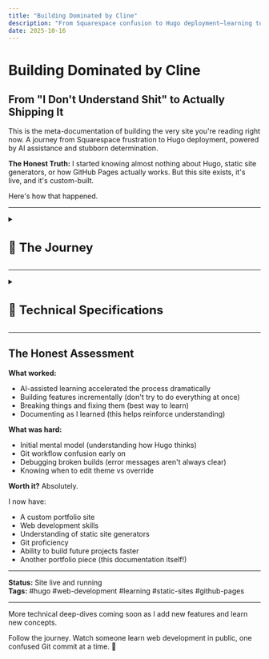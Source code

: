 ```yaml
---
title: "Building Dominated by Cline"
description: "From Squarespace confusion to Hugo deployment—learning to build a custom static site with heavy AI assistance in less than a week"
date: 2025-10-16
---
```


# Building Dominated by Cline

## From "I Don't Understand Shit" to Actually Shipping It

This is the meta-documentation of building the very site you're reading right now. A journey from Squarespace frustration to Hugo deployment, powered by AI assistance and stubborn determination.

**The Honest Truth:** I started knowing almost nothing about Hugo, static site generators, or how GitHub Pages actually works. But this site exists, it's live, and it's custom-built.

Here's how that happened.

---

<details>
<summary><h1 style="font-size: 1.5rem;">📖 The Journey</h1></summary>

<details>
<summary><h2 class="inline-heading">The Problem</h2></summary>

**What I wanted:**
- A personal portfolio/blog site
- Clean, minimal design
- Fast and lightweight
- Complete creative control
- Ability to document my AI projects

**What I tried first:**
- Squarespace (too limiting, felt like fighting the platform)
- Various website builders (same problem)
- Looking at Hugo themes (looked cool but... how does this actually work?)

**The realization:** I wanted something cooler than drag-and-drop builders, but I had no idea what I was doing.

</details>

---

<details>
<summary><h2 class="inline-heading">What Is Hugo? (Explained Like I Wish Someone Had)</h2></summary>

**Hugo is a static site generator.**

What that actually means:
- You write content in Markdown files (like a fancy text document)
- Hugo converts those into HTML (the actual website)
- You deploy the HTML files to GitHub Pages (free hosting)
- No database, no backend, just files

**Why this is better than Squarespace:**
- Complete control over everything
- Free hosting on GitHub
- Fast as hell (no server processing)
- Version control with Git (undo anything, track all changes)
- Markdown writing (clean, portable, AI-friendly)

**Why this is harder than Squarespace:**
- You need to understand file structure
- You need to use the command line
- You need Git and GitHub
- You need to customize themes
- There's no visual drag-and-drop

**The tradeoff:** More initial setup time, but way more power and flexibility.

</details>

---

<details>
<summary><h2 class="inline-heading">The Journey: Less Than a Week</h2></summary>

**Real timeline:** ~5 days from "What is Hugo?" to site live online.

**How I actually learned:**

**Day 1-2: Setup & Confusion**
- Installed Hugo (`sudo apt install hugo`)
- Found the Archie theme (minimal, clean, exactly what I wanted)
- Tried to follow installation docs (got completely lost)
- Asked Claude to explain Hugo in simple terms
- Created first post (didn't show up)
- Claude explained front matter to me
- Finally got a post to appear!

**Day 3-4: Git, GitHub Pages, and Many Errors**
- Created repo `dominatedbycline.github.io` 
- Pushed code (site didn't appear)
- Claude helped me understand the build process
- Learned you need to run `hugo` to generate the site
- Pushed again (still broken)
- Claude explained GitHub Pages needs the `public/` folder
- Site went live! (then I broke it adding features)
- Claude helped me fix it multiple times

**Day 5-6: Customization (with a LOT of Claude's help)**
- Wanted to add Mermaid diagrams → Claude wrote the integration
- Wanted image carousel → Claude built the shortcode
- Wanted custom CSS → Claude showed me how to override theme styles
- Wanted hot pink accents → Claude helped with CSS
- Broke navigation twice → Claude fixed it both times

**What I actually did vs. what Claude did:**
- **Claude:** Wrote most of the code, explained concepts, debugged errors
- **Me:** Decided what I wanted, tested features, wrote content, learned by watching Claude work

**The honest truth:** Without Claude, this would have taken weeks or months. With Claude, it took days.

</details>

---

<details>
<summary><h2 class="inline-heading">The AI Collaboration Part</h2></summary>

### How AI (Cline) Made This Possible

**Here's the truth:** I couldn't have built this alone in a reasonable timeframe.

**What Cline did:**
- Explained Hugo's directory structure clearly
- Created custom layouts when I described what I wanted
- Debugged broken builds (SO MANY broken builds)
- Set up Mermaid integration
- Built the carousel component
- Helped me understand Git workflows

**What I did:**
- Made all creative decisions
- Wrote all content
- Chose the theme and design direction
- Learned by doing (with AI as a guide)
- Debugged issues myself when possible

**The workflow:**
- Me: "I want to add a carousel for project images"
- Cline: *creates shortcode, explains how to use it, adds example*
- Me: *tests it, tweaks the styling, learns how shortcodes work*
- Result: I can now create shortcodes myself

**This is different from using a website builder:**
- With Squarespace, you're limited to what the platform allows
- With Hugo + AI, you learn the system and can do anything
- The AI doesn't replace understanding—it accelerates it

</details>

---

<details>
<summary><h2 class="inline-heading">What I Learned (Technical Skills)</h2></summary>

### Hugo Concepts

**Front Matter:** The `---` section at the top of Markdown files containing metadata
```yaml
---
title: "Post Title"
date: 2025-01-15
draft: false
tags: ["tag1", "tag2"]
---
```

**Content Organization:**
- `content/posts/` for blog posts
- `content/projects/` for project pages
- `_index.md` creates section landing pages

**Layouts:**
- `baseof.html` is the base template (wraps everything)
- `single.html` for individual pages
- `list.html` for listing pages
- Partials in `layouts/partials/` for reusable components

**Shortcodes:**
- Custom HTML components you can embed in Markdown
- Example: `{{</* mermaid */>}}` for diagrams

### Git & GitHub Pages

**Git workflow:**
```bash
git add -A          # Stage all changes
git commit -m "..."  # Commit with message
git push origin main # Push to GitHub
```

**GitHub Pages:**
- Serves static files from your repo
- Can use GitHub Actions for auto-building
- Live at `username.github.io`

### Markdown Mastery

**What I use constantly:**
- Headers: `#`, `##`, `###`
- Links: `[text](url)`
- Images: `![alt](path)`
- Code blocks with syntax highlighting
- Lists and tables

</details>

---

<details>
<summary><h2 class="inline-heading">What I Learned (Meta Skills)</h2></summary>

### 1. Reading Documentation Doesn't Mean You Understand It

**The problem with docs:**
- They assume you know certain things
- They skip "obvious" steps (that aren't obvious)
- They don't explain *why*, just *how*

**What worked better:**
- Asking AI to explain concepts in simpler terms
- Trying things and breaking them (then fixing)
- Looking at working examples
- Building actual features instead of just reading

### 2. "I Don't Understand Shit" Is Temporary

**Week 1:** Complete confusion about Hugo structure  
**Week 2:** Starting to see patterns  
**Week 3:** Can troubleshoot most issues myself  
**Now:** Comfortable building new features

**The shift:** From "what is this magic" to "oh, that's just a template that loops through posts."

### 3. Time Investment vs. Capability Gained

**Squarespace:**
- Fast setup (30 minutes)
- Limited customization
- Monthly cost
- Can't do anything outside their system

**Hugo:**
- Slower setup (2-3 weeks to comfort)
- Unlimited customization
- Free hosting
- Complete control and transferable skills

**The verdict:** Hugo takes more time but gives you actual capabilities instead of just a website.

</details>

---

<details>
<summary><h2 class="inline-heading">The Tech Stack</h2></summary>

**What This Site Uses:**

- **Hugo:** Static site generator
- **Archie Theme:** Minimal, clean base theme
- **GitHub Pages:** Free hosting
- **Git:** Version control
- **Markdown:** Content writing format
- **Mermaid:** Diagram rendering
- **Custom CSS:** Design tweaks
- **Custom Shortcodes:** Reusable components

**Development Tools:**
- VS Code (editor)
- Terminal (command line work)
- Cline (AI coding assistant in VS Code)
- Git (version control)

</details>

---

<details>
<summary><h2 class="inline-heading">Common Problems I Hit (And How I Fixed Them)</h2></summary>

### "My post doesn't show up!"
**Cause:** `draft: true` in front matter  
**Fix:** Change to `draft: false`

### "Images won't load!"
**Cause:** Wrong path (relative vs absolute)  
**Fix:** Put images in `/static/images/`, reference as `/images/filename.jpg`

### "Site builds locally but breaks on GitHub Pages!"
**Cause:** Case-sensitive paths on Linux (GitHub) vs Mac/Windows  
**Fix:** Double-check all file paths for exact case

### "Custom CSS isn't applying!"
**Cause:** Hugo theme CSS loads first, needs override  
**Fix:** Use more specific CSS selectors or `!important` (sparingly)

### "Changes aren't showing after deployment!"
**Cause:** Browser cache  
**Fix:** Hard refresh (Ctrl+Shift+R) or wait a few minutes

</details>

---

<details>
<summary><h2 class="inline-heading">Project Structure (How It Actually Works)</h2></summary>

```
dominatedbycline/
├── content/              # All your content
│   ├── posts/           # Blog posts
│   ├── projects/        # Project pages
│   └── about.md         # About page
├── layouts/             # Custom templates (override theme)
│   ├── _default/        # Page templates
│   ├── partials/        # Reusable components
│   └── shortcodes/      # Custom shortcodes
├── static/              # Static files (images, videos)
│   ├── images/
│   └── videos/
├── themes/archie/       # The theme (don't edit directly)
├── hugo.toml            # Site configuration
└── public/              # Generated site (Git ignores this)
```

**How it flows:**
1. Write Markdown in `content/`
2. Hugo uses `layouts/` templates
3. Combines with theme from `themes/`
4. Pulls images from `static/`
5. Outputs HTML to `public/`
6. GitHub Pages serves `public/`

</details>

---

<details>
<summary><h2 class="inline-heading">What's Next</h2></summary>

**Features I want to add:**
- [ ] Search functionality
- [ ] Better mobile navigation
- [ ] Project filtering/tagging
- [ ] RSS feed optimization
- [ ] Analytics (privacy-friendly)
- [ ] Comments system (maybe)

**Skills I want to build:**
- [ ] Better CSS/design skills
- [ ] JavaScript for interactivity
- [ ] Performance optimization
- [ ] SEO improvements

</details>

</details>

---

<details>
<summary><h1 style="font-size: 1.5rem;">🔧 Technical Specifications</h1></summary>

<details>
<summary><h2 class="inline-heading">Hugo Fundamentals</h2></summary>

### How Hugo Actually Works

**The Build Process:**

Hugo is a **static site generator** - it takes your content (Markdown files) and templates (HTML layouts) and generates a complete static website.

```
┌─────────────┐       ┌─────────────┐       ┌─────────────┐
│   Content   │       │   Layouts   │       │   Static    │
│  (Markdown) │   +   │    (HTML)   │   =   │    Site     │
│             │       │             │       │   (HTML)    │
└─────────────┘       └─────────────┘       └─────────────┘
```

**Step-by-step:**

1. **You write** Markdown files in `content/`
2. **Hugo reads** the front matter (metadata at top of file)
3. **Hugo applies** the appropriate layout template from `layouts/` or `themes/`
4. **Hugo generates** HTML files in `public/`
5. **You deploy** the `public/` folder to a web server (e.g., GitHub Pages)

**Why it's fast:**
- No database queries
- No server-side processing
- Pure HTML files served directly
- Everything is pre-built

### Directory Structure Deep Dive

**Your Hugo site structure:**

```
your-site/
├── archetypes/       # Templates for new content
│   └── default.md
├── assets/           # Files to be processed (SCSS, JS)
│   └── css/
├── content/          # YOUR CONTENT (Markdown files)
│   ├── posts/        # Blog posts
│   ├── projects/     # Project pages
│   └── about.md      # Single pages
├── data/             # Data files (JSON, YAML, TOML)
├── layouts/          # YOUR CUSTOM TEMPLATES
│   ├── _default/     # Default templates
│   │   ├── baseof.html    # Base template (wraps everything)
│   │   ├── single.html    # Individual page template
│   │   └── list.html      # List page template
│   ├── partials/     # Reusable components
│   │   ├── head.html
│   │   ├── header.html
│   │   └── footer.html
│   └── shortcodes/   # Custom content snippets
│       └── mermaid.html
├── static/           # Static files (copied as-is)
│   ├── images/
│   ├── videos/
│   └── favicon.ico
├── themes/           # Theme files (don't edit directly!)
│   └── archie/
├── hugo.toml         # Site configuration
└── public/           # GENERATED SITE (don't edit!)
```

**Key folders explained:**

**`content/`** - Where you write
- Organize by section (`posts/`, `projects/`)
- File structure = URL structure
- `content/posts/my-post.md` → `/posts/my-post/`
- `_index.md` creates section landing pages

**`layouts/`** - How it looks
- Overrides theme templates
- Hugo looks here FIRST, then in `themes/`
- Use this to customize without editing theme

**`static/`** - Files copied directly
- No processing, just copied to `public/`
- Reference as `/images/photo.jpg` in your content

**`public/`** - Generated output
- **DO NOT EDIT** - regenerated every build
- This is what gets deployed
- Usually in `.gitignore`

### Front Matter Guide

**What is Front Matter?**

The metadata section at the top of your Markdown files, enclosed in `---`:

```yaml
---
title: "My Awesome Post"
date: 2025-01-15
draft: false
tags: ["hugo", "web-dev"]
---

# Your content starts here...
```

**Essential Fields:**

```yaml
---
title: "Post Title"           # Required - page title
date: 2025-01-15              # Required - publish date
draft: false                  # false = visible, true = hidden
description: "Meta desc"      # SEO description
tags: ["tag1", "tag2"]        # Categories/tags
weight: 10                    # Order in lists (lower = first)
---
```

**Common Use Cases:**

**Blog post:**
```yaml
---
title: "Building with Hugo"
date: 2025-01-15
draft: false
tags: ["hugo", "tutorial"]
author: "Your Name"
description: "Learn to build sites with Hugo"
---
```

**Project page:**
```yaml
---
title: "My Project"
date: 2025-01-10
description: "Project description"
featured: true
weight: 1
---
```

**About page:**
```yaml
---
title: "About"
date: 2025-01-01
menu: "main"          # Adds to navigation
---
```

**Front Matter Formats:**

Hugo supports three formats:

**YAML (most common):**
```yaml
---
title: "Post Title"
tags: ["tag1", "tag2"]
---
```

**TOML:**
```toml
+++
title = "Post Title"
tags = ["tag1", "tag2"]
+++
```

**JSON:**
```json
{
  "title": "Post Title",
  "tags": ["tag1", "tag2"]
}
```

**Pro Tips:**

- Use `draft: true` while writing (won't show in production)
- `date` determines order in lists
- `weight` for manual ordering
- Custom fields work too! (e.g., `featured: true`)

### Content Organization

**How to structure your content:**

**1. Section-based organization:**

```
content/
├── posts/           # Blog posts
│   ├── _index.md    # /posts/ landing page
│   ├── post-1.md    # /posts/post-1/
│   └── post-2.md    # /posts/post-2/
├── projects/        # Projects section
│   ├── _index.md    # /projects/ landing page
│   ├── project-a/   # Bundle (folder)
│   │   ├── index.md
│   │   └── image.jpg
│   └── project-b.md
└── about.md         # Single page at /about/
```

**2. URL structure:**

File path determines URL:
- `content/posts/hello.md` → `/posts/hello/`
- `content/about.md` → `/about/`
- `content/projects/site/index.md` → `/projects/site/`

**3. Page bundles:**

Keep related files together:

```
content/posts/my-post/
├── index.md         # The post
├── image1.jpg       # Referenced as just "image1.jpg"
└── diagram.png      # No need for full paths!
```

In `index.md`:
```markdown
![Diagram](diagram.png)  ← Simple reference!
```

**4. Section landing pages (`_index.md`):**

Create a page that lists all items in a section:

```
content/posts/_index.md
---
title: "All Posts"
---

Here are all my blog posts!
```

Hugo automatically lists all posts below this.

**5. Best practices:**

✅ **DO:**
- Use descriptive filenames (`hugo-tutorial.md` not `post1.md`)
- Organize by section/category
- Use bundles for posts with images
- Keep URLs clean and readable

❌ **DON'T:**
- Put everything in root `content/`
- Use spaces in filenames
- Reference images with absolute paths
- Manually create index pages (use `_index.md`)

**6. Example structure for this site:**

```
content/
├── posts/              # Blog posts
│   ├── _index.md
│   ├── 2025-01-13-welcome.md
│   ├── 2025-01-14-ai-creativity.md
│   └── ...
├── projects/           # Project showcases
│   ├── _index.md
│   ├── artifactum/
│   │   ├── _index.md
│   │   └── murder-mystery-1926/
│   │       └── index.md
│   ├── building-this-site/
│   │   └── index.md
│   └── job-search/
│       ├── _index.md
│       └── report.md
└── about.md            # About page
```

**This structure creates:**
- `/` - Home
- `/posts/` - Blog listing
- `/projects/` - Projects listing
- `/projects/building-this-site/` - This page!
- `/about/` - About page

</details>

---

<details>
<summary><h2 class="inline-heading">Features I Built</h2></summary>

### Mermaid Diagrams Integration

**Why Mermaid?**
- Create diagrams with simple text syntax
- No need for external image tools
- Version control friendly (text-based)
- Renders beautifully on the web
- Perfect for flowcharts, mind maps, timelines

**Implementation Steps:**

**1. Add Mermaid CDN to Hugo**

Created `layouts/_default/_markup/render-codeblock-mermaid.html`:

```html
<div class="mermaid">
  {{- .Inner | safeHTML }}
</div>
{{ .Page.Store.Set "hasMermaid" true }}
```

**2. Load Mermaid Script**

In `layouts/partials/head.html` or your base template:

```html
<!-- Mermaid.js for diagrams -->
<script type="module">
  import mermaid from 'https://cdn.jsdelivr.net/npm/mermaid@10/dist/mermaid.esm.min.mjs';
  mermaid.initialize({ 
    startOnLoad: true,
    theme: 'base',
    themeVariables: {
      primaryColor: '#ff1493',
      primaryTextColor: '#fff',
      primaryBorderColor: '#ff69b4',
      lineColor: '#ff1493',
      secondaryColor: '#ffd700'
    }
  });
</script>
```

**3. Use in Markdown**

Simply use triple backticks with `mermaid` language tag:

````markdown
```mermaid
graph TD
    A[Start] --> B[Write Content]
    B --> C[Add Mermaid]
    C --> D[Beautiful Diagrams!]
```
````

**Example: The Dream Team Mind Map**

This is the actual diagram used in my murder mystery project:

```mermaid
mindmap
  root((🎯 The Dream Team))
    🤖 AI Collaborators
      Claude
        Creative partner
      Gemini
        Character images
      LM Arena
        Video creation
    💻 Development
      Cline
        Automation
      Typst
        Typesetting
      Git
        Version control
    🎨 Production
      Firefly
        SFX
      Canva
        Design
      Mermaid
        Diagrams
```

**Diagram Types Available:**
- **Flowcharts** (`graph TD`, `graph LR`)
- **Mind maps** (`mindmap`)
- **Sequence diagrams** (`sequenceDiagram`)
- **Gantt charts** (`gantt`)
- **Class diagrams** (`classDiagram`)

**Common Issues & Solutions:**

**Problem:** Diagram doesn't render  
**Solution:** Check that Mermaid script loads before content

**Problem:** Colors don't match theme  
**Solution:** Customize `themeVariables` in `mermaid.initialize()`

**Resources:**
- [Mermaid Documentation](https://mermaid.js.org/)
- [Mermaid Live Editor](https://mermaid.live/)

### Claude Carousel Component

**Why a 3D Carousel?**

For the murder mystery project, I needed to show the creative process across multiple phases. A 3D rotating carousel:
- **Visual interest** - More engaging than a static list
- **Interactive** - Click to explore different phases
- **Progressive** - Shows the journey step-by-step
- **Unique** - Stands out on the page

**What It Does:**

A pure CSS + JavaScript 3D carousel (no libraries!) that displays cards in a rotating circle. Click any card to bring it to the front.

**Implementation Overview:**

**1. The Shortcode Structure**

Created `layouts/shortcodes/claude-carousel.html` with:
- CSS for 3D transforms and hot pink styling
- HTML structure for cards in a "scene"
- JavaScript for rotation logic

**2. Key CSS Techniques**

```css
.scene {
  perspective: 1200px;  /* Creates 3D space */
  transform-style: preserve-3d;
}

.carousel-card {
  transform: rotateY(angle) translateZ(radius);
  /* Positions each card in a circle */
}
```

**3. JavaScript Rotation Logic**

```javascript
function rotateCarousel(direction) {
  currentRotation -= theta;  // theta = 360 / totalCards
  carousel.style.transform = 'rotateY(' + currentRotation + 'deg)';
}
```

**How to Use in Markdown:**

```markdown
{{</* claude-carousel */>}}
```

That's it! The cards are hardcoded in the shortcode (for now).

**Features:**
- ✅ Click any card to rotate it to front
- ✅ Smooth animations
- ✅ Mobile responsive (smaller cards)
- ✅ Hot pink accents
- ✅ Scrollable card content

**Mobile Optimization:**

Uses `@media (max-width: 768px)` to:
- Reduce card size (180px vs 315px)
- Adjust font sizes
- Maintain 3D effect
- Keep touch-friendly interactions

**Customization Tips:**

To modify cards, edit `layouts/shortcodes/claude-carousel.html`:
- Add/remove cards (updates `totalCards` automatically)
- Change colors in `.card-header` and `.card-tag`
- Adjust animation speed in `transition: transform 1s`
- Modify card size in `.carousel-card` width/height

**What I Learned:**

- CSS 3D transforms are powerful but tricky
- `perspective` is essential for depth effect
- Calculating card positions requires trigonometry (`Math.tan`)
- Mobile needs different radius calculations
- Click handlers need to update rotation state

**Future Improvements:**
- [ ] Make cards configurable (pass content as parameters)
- [ ] Add prev/next buttons
- [ ] Auto-rotate option
- [ ] Keyboard navigation

### Hot Pink Theme Customization

**Why Hot Pink?**

Because life's too short for boring websites! 💅

Hot pink (`#ff1493` / `#ff69b4`) adds:
- **Personality** - Stands out from typical dev portfolios
- **Energy** - Eye-catching and memorable
- **Consistency** - Used throughout as accent color
- **Fun** - Reflects the creative, playful nature of my projects

**Implementation:**

Created `assets/css/custom.css` with hot pink accents:

```css
:root {
  --hot-pink: #ff1493;
  --hot-pink-light: #ff69b4;
  --accent-gold: #ffd700;
}

/* Links - Hot Pink on Hover */
a:hover {
  color: var(--hot-pink);
}

/* Code Blocks */
code {
  border-left: 3px solid var(--hot-pink);
}

/* Blockquotes */
blockquote {
  border-left: 4px solid var(--hot-pink);
}
```

**Where Hot Pink Appears:**
- ✅ Link hovers
- ✅ Code block accents
- ✅ Blockquote borders
- ✅ Diagram nodes (Mermaid)
- ✅ Button backgrounds

**Color Palette:**

```
Primary:     #ff1493 (Deep Pink)
Light:       #ff69b4 (Hot Pink)
Accent:      #ffd700 (Gold)
Background:  #fdfbf7 (Warm Cream)
Text:        #2c2c2c (Dark Gray)
```

**Accessibility:**
- Hot pink used as **accent only**, not primary text
- Body text stays dark gray for readability
- Tested with browser accessibility tools
- Clear hover states for interactive elements

**Hugo Integration:**

Added to `hugo.toml`:
```toml
[params]
  customCSS = ["css/custom.css"]
```

**Resources:**
- [CSS Variables Guide](https://developer.mozilla.org/en-US/docs/Web/CSS/Using_CSS_custom_properties)
- [Color Contrast Checker](https://webaim.org/resources/contrastchecker/)

### Mobile Responsive Design

*Coming soon: Making the site work on all devices*

</details>

---

<details>
<summary><h2 class="inline-heading">Deployment & Workflow</h2></summary>

### GitHub Pages Setup

**What is GitHub Pages?**

Free hosting for static websites directly from a GitHub repository. Perfect for Hugo sites!

**Step-by-step setup:**

**1. Create the repository**

Repository name MUST be: `username.github.io`

Example: `dominatedbycline.github.io`

**2. Initialize your Hugo site locally**

```bash
# Create new Hugo site
hugo new site dominatedbycline
cd dominatedbycline

# Initialize Git
git init
git branch -M main

# Add theme (using Archie as example)
git submodule add https://github.com/athul/archie themes/archie
echo "theme = 'archie'" >> hugo.toml
```

**3. Configure `hugo.toml`**

```toml
baseURL = 'https://dominatedbycline.github.io/'
languageCode = 'en-us'
title = 'Your Site Title'
theme = 'archie'

# Important: Tell Hugo to publish to docs/ for GitHub Pages
publishDir = 'public'
```

**4. Create `.gitignore`**

```
# Hugo
/public/
/resources/_gen/
/.hugo_build.lock

# OS
.DS_Store
Thumbs.db
```

**5. Build and push**

```bash
# Build the site (generates public/ folder)
hugo

# Add all files
git add -A

# Commit
git commit -m "Initial commit"

# Add remote
git remote add origin git@github.com:username/username.github.io.git

# Push
git push -u origin main
```

**6. Configure GitHub Pages**

1. Go to your repo on GitHub
2. Settings → Pages
3. Source: Deploy from a branch
4. Branch: `main` → folder: `/public` or `/root` (depends on setup)
5. Save

**Wait 2-3 minutes, then visit:** `https://username.github.io`

**Common Issues:**

❌ **"Site not found"**
- Check repository name is exactly `username.github.io`
- Verify branch is `main` (not `master`)
- Wait a few minutes for initial deployment

❌ **"Page builds but shows 404"**
- Check `baseURL` in `hugo.toml` matches your URL
- Ensure you ran `hugo` before pushing
- Check GitHub Pages settings point to correct folder

❌ **"CSS/images not loading"**
- Use absolute paths: `/images/photo.jpg` (not `../images/`)
- Check case sensitivity (GitHub is Linux, case-sensitive!)
- Verify files are in `static/` folder

### Git Workflow

**My daily workflow for site updates:**

**Making changes:**

```bash
# 1. Make your changes (edit markdown, add images, etc.)

# 2. Build site locally to test
hugo server

# (Opens http://localhost:1313 - check your changes!)

# 3. Build for production
hugo

# 4. Stage all changes
git add -A

# 5. Commit with descriptive message
git commit -m "Add new blog post about Hugo"

# 6. Push to GitHub
git push origin main

# 7. Wait 2-3 minutes, then check live site
```

**My actual commit messages:**

```bash
git commit -m "Add Mermaid diagram integration"
git commit -m "Fill Hugo Fundamentals section with detailed content"
git commit -m "Reorganize Building This Site into 2 major sections"
git commit -m "Add CSS indentation and spacing for subsections"
```

**Quick commands I use constantly:**

```bash
# Check what changed
git status

# See recent commits
git log --oneline -n 5

# Undo last commit (keep changes)
git reset --soft HEAD~1

# Discard all local changes
git reset --hard

# Pull latest from GitHub
git pull origin main
```

**Branching workflow (optional but recommended):**

```bash
# Create feature branch
git checkout -b add-new-feature

# Make changes, commit
git add -A
git commit -m "Implement new feature"

# Switch back to main
git checkout main

# Merge feature
git merge add-new-feature

# Push to GitHub
git push origin main

# Delete feature branch
git branch -d add-new-feature
```

### GitHub Actions

**What is GitHub Actions?**

Automate the Hugo build process. Instead of running `hugo` locally, GitHub builds it for you!

**Why use it?**

- ✅ No need to commit `public/` folder
- ✅ Automatic builds on every push
- ✅ Always up-to-date
- ✅ Cleaner Git history

**Setup with GitHub Actions:**

**1. Create workflow file:**

`.github/workflows/hugo.yml`

```yaml
name: Deploy Hugo site to Pages

on:
  push:
    branches: ["main"]
  workflow_dispatch:

permissions:
  contents: read
  pages: write
  id-token: write

concurrency:
  group: "pages"
  cancel-in-progress: false

defaults:
  run:
    shell: bash

jobs:
  build:
    runs-on: ubuntu-latest
    steps:
      - name: Checkout
        uses: actions/checkout@v4
        with:
          submodules: recursive

      - name: Setup Hugo
        uses: peaceiris/actions-hugo@v2
        with:
          hugo-version: 'latest'
          extended: true

      - name: Build
        run: hugo --minify

      - name: Upload artifact
        uses: actions/upload-pages-artifact@v2
        with:
          path: ./public

  deploy:
    environment:
      name: github-pages
      url: ${{ steps.deployment.outputs.page_url }}
    runs-on: ubuntu-latest
    needs: build
    steps:
      - name: Deploy to GitHub Pages
        id: deployment
        uses: actions/deploy-pages@v2
```

**2. Update `.gitignore` to exclude `public/`:**

```
/public/
/resources/
```

**3. Configure GitHub Pages:**

- Go to Settings → Pages
- Source: **GitHub Actions** (not "Deploy from branch")

**4. Push workflow:**

```bash
git add .github/workflows/hugo.yml
git commit -m "Add GitHub Actions workflow"
git push origin main
```

**Now every push automatically builds and deploys!**

**Check build status:**
- Go to your repo → Actions tab
- See build progress in real-time
- Click on workflow runs for details

**My current setup:**

I'm NOT using GitHub Actions (yet). I build locally with `hugo` and push `public/`. 

**Why?** 
- Simpler for now
- I like seeing the build output
- Less "magic" happening

**Will I switch?** Maybe! When the project gets bigger.

### Domain & Hosting

**Current setup: `dominatedbycline.github.io`**

This is the free GitHub Pages domain. Works perfectly!

**Custom domain (optional):**

If you want your own domain (e.g., `yourdomain.com`):

**1. Buy domain** (Namecheap, Google Domains, etc.)

**2. Add DNS records:**

```
Type: CNAME
Name: www
Value: username.github.io
```

**3. Configure in GitHub:**

- Settings → Pages
- Custom domain: `www.yourdomain.com`
- Save

**4. Update `hugo.toml`:**

```toml
baseURL = 'https://www.yourdomain.com/'
```

**5. Wait for DNS propagation** (can take 24-48 hours)

**Current decision:** Sticking with GitHub Pages default domain. It works, it's free, and it clearly shows this is a developer portfolio!

**Deployment checklist:**

Before every deploy:

- [ ] Test locally with `hugo server`
- [ ] Run `hugo` to build
- [ ] Check `git status` for unexpected changes
- [ ] Commit with clear message
- [ ] Push to GitHub
- [ ] Wait 2-3 minutes
- [ ] Hard refresh browser (Ctrl+Shift+R)
- [ ] Check live site

**Pro tip:** Keep a terminal window with `hugo server` running while you work. Live reload shows changes instantly!

</details>

---

<details>
<summary><h2 class="inline-heading">Customization Deep Dives</h2></summary>

### Theme Override System

*Coming soon: How to customize without breaking updates*

### Custom Layouts

*Coming soon: Building custom page templates*

### Shortcodes I Use

*Coming soon: Reusable components I created*

### CSS Architecture

*Coming soon: How I organize styles*

</details>

---

<details>
<summary><h2 class="inline-heading">Troubleshooting & Tips</h2></summary>

### Common Problems & Solutions

*Coming soon: Expanded troubleshooting guide*

### Performance Optimization

*Coming soon: Making the site fast*

### SEO Basics

*Coming soon: Getting found on search engines*

### Best Practices

*Coming soon: What I learned about Hugo best practices*

</details>

---

<details>
<summary><h2 class="inline-heading">AI-Assisted Development</h2></summary>

### How I Use Cline

*Coming soon: My workflow with AI assistance*

### What AI Does Well

*Coming soon: Where AI really helps*

### What I Still Do Manually

*Coming soon: Where human decisions matter*

### Learning vs Automating

*Coming soon: Finding the balance*

</details>

---

<details>
<summary><h2 class="inline-heading">Resources & References</h2></summary>

### Essential Links

*Coming soon: Organized resource list*

### Code Snippets Library

*Coming soon: Reusable code I use often*

### Learning Path

*Coming soon: Recommended learning sequence*

</details>

---

<details>
<summary><h2 class="inline-heading">For Others Considering Hugo</h2></summary>

### Should You Use Hugo?

**Yes, if you:**
- Want to learn web development concepts
- Like having complete control
- Are comfortable with command line basics
- Want a fast, free, customizable site
- Plan to write technical content (code examples, etc.)

**No, if you:**
- Need a site up in 30 minutes
- Don't want to learn any technical concepts
- Prefer visual drag-and-drop
- Need complex backend features (databases, user accounts)

### The Learning Curve

**Week 1:** Frustration (what is all this?)  
**Week 2:** Understanding (oh, I see how this works)  
**Week 3:** Capability (I can build features now)  
**Week 4+:** Mastery (this is actually easy)

**Total time investment:** ~20-30 hours spread over 3-4 weeks  
**Result:** A custom site and transferable web development skills

</details>

---

<details>
<summary><h2 class="inline-heading">The Meta Irony</h2></summary>

**This project documenting my Hugo learning journey is itself a Hugo project.**

The site explaining how I built a Hugo site is running on Hugo.

I'm now comfortable enough with Hugo to write detailed documentation about learning Hugo.

**That's the proof it works.**

</details>

---

<details>
<summary><h2 class="inline-heading">Resources That Actually Helped</h2></summary>

**Official Hugo Docs:** [gohugo.io/documentation](https://gohugo.io/documentation/)  
(Dense but comprehensive once you understand basics)

**Archie Theme:** [github.com/athul/archie](https://github.com/athul/archie)  
(The theme this site uses)

**Hugo Themes:** [themes.gohugo.io](https://themes.gohugo.io/)  
(Browse other themes for inspiration)

**Markdown Guide:** [markdownguide.org](https://www.markdownguide.org/)  
(Essential for content writing)

**AI Assistants:** Claude, Cline, ChatGPT  
(For explaining concepts and debugging)

</details>

</details>

---

## The Honest Assessment

**What worked:**
- AI-assisted learning accelerated the process dramatically
- Building features incrementally (don't try to do everything at once)
- Breaking things and fixing them (best way to learn)
- Documenting as I learned (this helps reinforce understanding)

**What was hard:**
- Initial mental model (understanding how Hugo thinks)
- Git workflow confusion early on
- Debugging broken builds (error messages aren't always clear)
- Knowing when to edit theme vs override

**Worth it?** Absolutely.

I now have:
- A custom portfolio site
- Web development skills
- Understanding of static site generators
- Git proficiency
- Ability to build future projects faster
- Another portfolio piece (this documentation itself!)

---

**Status:** Site live and running  
**Tags:** #hugo #web-development #learning #static-sites #github-pages

---

More technical deep-dives coming soon as I add new features and learn new concepts.

Follow the journey. Watch someone learn web development in public, one confused Git commit at a time. 🚀
